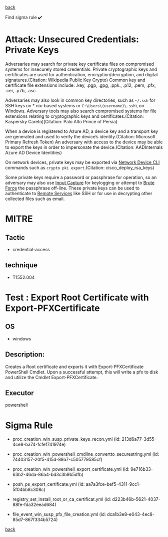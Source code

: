 
[back](../index.md)

Find sigma rule :heavy_check_mark: 

# Attack: Unsecured Credentials: Private Keys 

Adversaries may search for private key certificate files on compromised systems for insecurely stored credentials. Private cryptographic keys and certificates are used for authentication, encryption/decryption, and digital signatures.(Citation: Wikipedia Public Key Crypto) Common key and certificate file extensions include: .key, .pgp, .gpg, .ppk., .p12, .pem, .pfx, .cer, .p7b, .asc. 

Adversaries may also look in common key directories, such as <code>~/.ssh</code> for SSH keys on * nix-based systems or <code>C:&#92;Users&#92;(username)&#92;.ssh&#92;</code> on Windows. Adversary tools may also search compromised systems for file extensions relating to cryptographic keys and certificates.(Citation: Kaspersky Careto)(Citation: Palo Alto Prince of Persia)

When a device is registered to Azure AD, a device key and a transport key are generated and used to verify the device’s identity.(Citation: Microsoft Primary Refresh Token) An adversary with access to the device may be able to export the keys in order to impersonate the device.(Citation: AADInternals Azure AD Device Identities)

On network devices, private keys may be exported via [Network Device CLI](https://attack.mitre.org/techniques/T1059/008) commands such as `crypto pki export`.(Citation: cisco_deploy_rsa_keys) 

Some private keys require a password or passphrase for operation, so an adversary may also use [Input Capture](https://attack.mitre.org/techniques/T1056) for keylogging or attempt to [Brute Force](https://attack.mitre.org/techniques/T1110) the passphrase off-line. These private keys can be used to authenticate to [Remote Services](https://attack.mitre.org/techniques/T1021) like SSH or for use in decrypting other collected files such as email.

# MITRE
## Tactic
  - credential-access


## technique
  - T1552.004


# Test : Export Root Certificate with Export-PFXCertificate
## OS
  - windows


## Description:
Creates a Root certificate and exports it with Export-PFXCertificate PowerShell Cmdlet.
Upon a successful attempt, this will write a pfx to disk and utilize the Cmdlet Export-PFXCertificate.


## Executor
powershell

# Sigma Rule
 - proc_creation_win_susp_private_keys_recon.yml (id: 213d6a77-3d55-4ce8-ba74-fcfef741974e)

 - proc_creation_win_powershell_cmdline_convertto_securestring.yml (id: 74403157-20f5-415d-89a7-c505779585cf)

 - proc_creation_win_powershell_export_certificate.yml (id: 9e716b33-63b2-46da-86a4-bd3c3b9b5dfb)

 - posh_ps_export_certificate.yml (id: aa7a3fce-bef5-4311-9cc1-5f04bb8c308c)

 - registry_set_install_root_or_ca_certificat.yml (id: d223b46b-5621-4037-88fe-fda32eead684)

 - file_event_win_susp_pfx_file_creation.yml (id: dca1b3e8-e043-4ec8-85d7-867f334b5724)



[back](../index.md)
